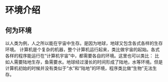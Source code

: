 # 环境介绍
## 何为环境
以人类为例，人之所以能在宇宙中生存。是因为地球，地球又包含各式各样的生存环境。
计算机是个复杂的机器，整个计算机运行起来，类比做宇宙的起始。各式各样的程序能运行在“计算机宇宙”中，都需要各自的环境。这里也可以类比：
比如人需要陆地生存，鱼需要水。地球经过漫长的时间形成了陆地，水等环境。但是计算机初始的时候并没有类似于“水”和“陆地”的环境，程序类比做“生物”无法生存。